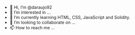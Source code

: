 - 👋 Hi, I’m @daraujo92
- 👀 I’m interested in ...
- 🌱 I’m currently learning HTML, CSS, JavaScript and Solidity.
- 💞️ I’m looking to collaborate on ...
- 📫 How to reach me ...

<!---
daraujo92/daraujo92 is a ✨ special ✨ repository because its `README.md` (this file) appears on your GitHub profile.
You can click the Preview link to take a look at your changes.
--->
